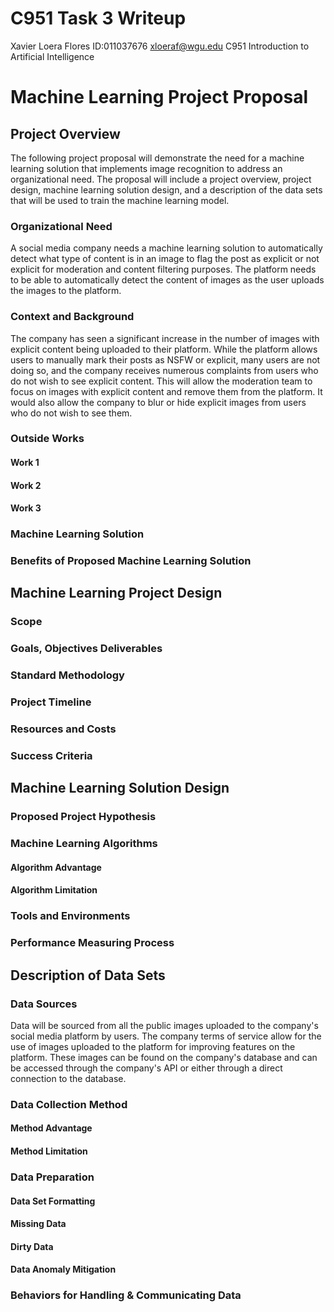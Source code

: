 # C951 Task 3 Writeup
Xavier Loera Flores
ID:011037676
xloeraf@wgu.edu
C951 Introduction to Artificial Intelligence

# Machine Learning Project Proposal

## Project Overview
The following project proposal will demonstrate the need for a machine learning solution that implements image recognition to address an organizational need. The proposal will include a project overview, project design, machine learning solution design, and a description of the data sets that will be used to train the machine learning model.

### Organizational Need

A social media company needs a machine learning solution to automatically detect what type of content is in an image to flag the post as explicit or not explicit for moderation and content filtering purposes. The platform needs to be able to automatically detect the content of images as the user uploads the images to the platform. 

### Context and Background
The company has seen a significant increase in the number of images with explicit content being uploaded to their platform. While the platform allows users to manually mark their posts as NSFW or explicit, many users are not doing so, and the company receives numerous complaints from users who do not wish to see explicit content. This will allow the moderation team to focus on images with explicit content and remove them from the platform. It would also allow the company to blur or hide explicit images from users who do not wish to see them.

### Outside Works
#### Work 1

#### Work 2

#### Work 3


### Machine Learning Solution

### Benefits of Proposed Machine Learning Solution


## Machine Learning Project Design

### Scope

### Goals, Objectives Deliverables

### Standard Methodology

### Project Timeline

### Resources and Costs

### Success Criteria


## Machine Learning Solution Design

### Proposed Project Hypothesis

### Machine Learning Algorithms
#### Algorithm Advantage

#### Algorithm Limitation

### Tools and Environments

### Performance Measuring Process

## Description of Data Sets

### Data Sources
Data will be sourced from all the public images uploaded to the company's social media platform by users. The company terms of service allow for the use of images uploaded to the platform for improving features on the platform. These images can be found on the company's database and can be accessed through the company's API or either through a direct connection to the database.

### Data Collection Method

#### Method Advantage

#### Method Limitation

### Data Preparation

#### Data Set Formatting

#### Missing Data

#### Dirty Data

#### Data Anomaly Mitigation

### Behaviors for Handling & Communicating Data


